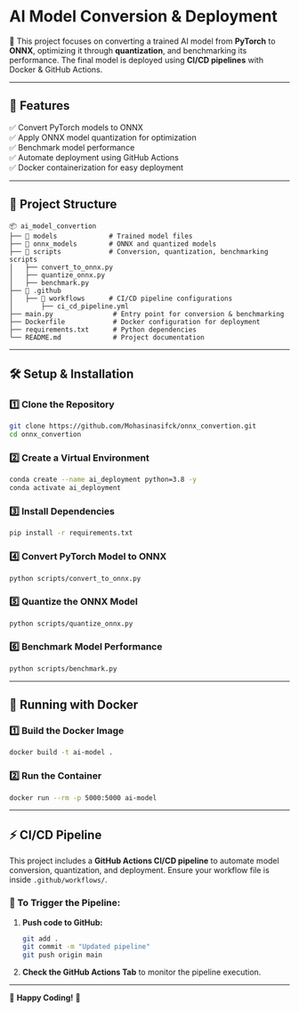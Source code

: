 
# **AI Model Conversion & Deployment**  

🚀 This project focuses on converting a trained AI model from **PyTorch** to **ONNX**, optimizing it through **quantization**, and benchmarking its performance. The final model is deployed using **CI/CD pipelines** with Docker & GitHub Actions.

---

## **📌 Features**  
✅ Convert PyTorch models to ONNX  
✅ Apply ONNX model quantization for optimization  
✅ Benchmark model performance  
✅ Automate deployment using GitHub Actions  
✅ Docker containerization for easy deployment  

---

## **📂 Project Structure**  
```
📦 ai_model_convertion
├── 📁 models             # Trained model files
├── 📁 onnx_models        # ONNX and quantized models
├── 📁 scripts            # Conversion, quantization, benchmarking scripts
│   ├── convert_to_onnx.py
│   ├── quantize_onnx.py
│   ├── benchmark.py
├── 📁 .github
│   ├── 📁 workflows      # CI/CD pipeline configurations
│       ├── ci_cd_pipeline.yml
├── main.py               # Entry point for conversion & benchmarking
├── Dockerfile            # Docker configuration for deployment
├── requirements.txt      # Python dependencies
└── README.md             # Project documentation
```

---

## **🛠 Setup & Installation**

### **1️⃣ Clone the Repository**
```sh
git clone https://github.com/Mohasinasifck/onnx_convertion.git
cd onnx_convertion
```

### **2️⃣ Create a Virtual Environment**  
```sh
conda create --name ai_deployment python=3.8 -y
conda activate ai_deployment
```

### **3️⃣ Install Dependencies**  
```sh
pip install -r requirements.txt
```

### **4️⃣ Convert PyTorch Model to ONNX**  
```sh
python scripts/convert_to_onnx.py
```

### **5️⃣ Quantize the ONNX Model**  
```sh
python scripts/quantize_onnx.py
```

### **6️⃣ Benchmark Model Performance**  
```sh
python scripts/benchmark.py
```

---

## **🚀 Running with Docker**

### **1️⃣ Build the Docker Image**  
```sh
docker build -t ai-model .
```

### **2️⃣ Run the Container**  
```sh
docker run --rm -p 5000:5000 ai-model
```

---

## **⚡ CI/CD Pipeline**  
This project includes a **GitHub Actions CI/CD pipeline** to automate model conversion, quantization, and deployment. Ensure your workflow file is inside `.github/workflows/`.

### **🔹 To Trigger the Pipeline:**
1. **Push code to GitHub:**
   ```sh
   git add .
   git commit -m "Updated pipeline"
   git push origin main
   ```
2. **Check the GitHub Actions Tab** to monitor the pipeline execution.

---


🚀 **Happy Coding!** 🎯

